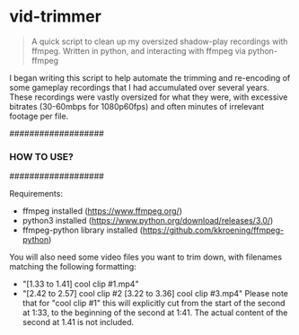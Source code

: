 # vid-trimmer
> A quick script to clean up my oversized shadow-play recordings with ffmpeg.
> Written in python, and interacting with ffmpeg via python-ffmpeg

I began writing this script to help automate the trimming and re-encoding of some gameplay recordings that I had accumulated over several years. These recordings were vastly oversized for what they were, with excessive bitrates (30-60mbps for 1080p60fps) and often minutes of irrelevant footage per file.


###################
### HOW TO USE? ###
###################

Requirements:
- ffmpeg installed (https://www.ffmpeg.org/)
- python3 installed (https://www.python.org/download/releases/3.0/)
- ffmpeg-python library installed (https://github.com/kkroening/ffmpeg-python)

You will also need some video files you want to trim down, with filenames matching the following formatting:
- "[1.33 to 1.41] cool clip #1.mp4"
- "[2.42 to 2.57] cool clip #2 [3.22 to 3.36] cool clip #3.mp4"
Please note that for "cool clip #1" this will explicitly cut from the start of the second at 1:33, to the beginning of the second at 1:41.
The actual content of the second at 1.41 is not included.

